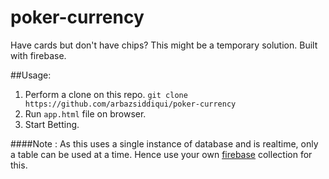# poker-currency
Have cards but don't have chips? This might be a temporary solution. Built with firebase.
 
##Usage:
1. Perform a clone on this repo. ``git clone https://github.com/arbazsiddiqui/poker-currency``
2. Run ``app.html`` file on browser.
3. Start Betting.

####Note :
As this uses a single instance of database and is realtime, only a table can be used at a time. Hence use your own [firebase](https://www.firebase.com/) collection for this.
